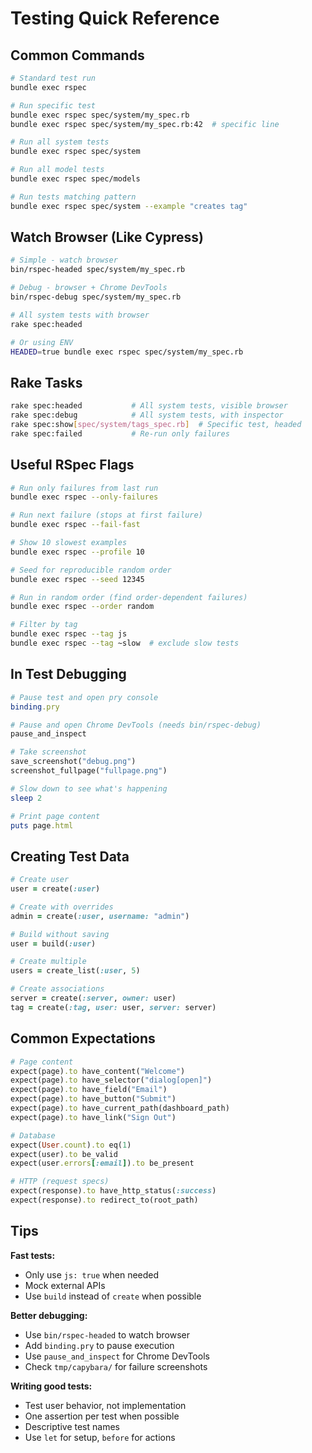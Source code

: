 # Testing Quick Reference

## Common Commands

```bash
# Standard test run
bundle exec rspec

# Run specific test
bundle exec rspec spec/system/my_spec.rb
bundle exec rspec spec/system/my_spec.rb:42  # specific line

# Run all system tests
bundle exec rspec spec/system

# Run all model tests
bundle exec rspec spec/models

# Run tests matching pattern
bundle exec rspec spec/system --example "creates tag"
```

## Watch Browser (Like Cypress)

```bash
# Simple - watch browser
bin/rspec-headed spec/system/my_spec.rb

# Debug - browser + Chrome DevTools
bin/rspec-debug spec/system/my_spec.rb

# All system tests with browser
rake spec:headed

# Or using ENV
HEADED=true bundle exec rspec spec/system/my_spec.rb
```

## Rake Tasks

```bash
rake spec:headed           # All system tests, visible browser
rake spec:debug            # All system tests, with inspector
rake spec:show[spec/system/tags_spec.rb]  # Specific test, headed
rake spec:failed           # Re-run only failures
```

## Useful RSpec Flags

```bash
# Run only failures from last run
bundle exec rspec --only-failures

# Run next failure (stops at first failure)
bundle exec rspec --fail-fast

# Show 10 slowest examples
bundle exec rspec --profile 10

# Seed for reproducible random order
bundle exec rspec --seed 12345

# Run in random order (find order-dependent failures)
bundle exec rspec --order random

# Filter by tag
bundle exec rspec --tag js
bundle exec rspec --tag ~slow  # exclude slow tests
```

## In Test Debugging

```ruby
# Pause test and open pry console
binding.pry

# Pause and open Chrome DevTools (needs bin/rspec-debug)
pause_and_inspect

# Take screenshot
save_screenshot("debug.png")
screenshot_fullpage("fullpage.png")

# Slow down to see what's happening
sleep 2

# Print page content
puts page.html
```

## Creating Test Data

```ruby
# Create user
user = create(:user)

# Create with overrides
admin = create(:user, username: "admin")

# Build without saving
user = build(:user)

# Create multiple
users = create_list(:user, 5)

# Create associations
server = create(:server, owner: user)
tag = create(:tag, user: user, server: server)
```

## Common Expectations

```ruby
# Page content
expect(page).to have_content("Welcome")
expect(page).to have_selector("dialog[open]")
expect(page).to have_field("Email")
expect(page).to have_button("Submit")
expect(page).to have_current_path(dashboard_path)
expect(page).to have_link("Sign Out")

# Database
expect(User.count).to eq(1)
expect(user).to be_valid
expect(user.errors[:email]).to be_present

# HTTP (request specs)
expect(response).to have_http_status(:success)
expect(response).to redirect_to(root_path)
```

## Tips

**Fast tests:**
- Only use `js: true` when needed
- Mock external APIs
- Use `build` instead of `create` when possible

**Better debugging:**
- Use `bin/rspec-headed` to watch browser
- Add `binding.pry` to pause execution
- Use `pause_and_inspect` for Chrome DevTools
- Check `tmp/capybara/` for failure screenshots

**Writing good tests:**
- Test user behavior, not implementation
- One assertion per test when possible
- Descriptive test names
- Use `let` for setup, `before` for actions
